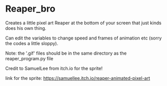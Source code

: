 # Reaper_bro
Creates a little pixel art Reaper at the bottom of your screen that just kinds does his own thing.

Can edit the variables to change speed and frames of animation etc (sorry the codes a little sloppy).

Note: the '.gif' files should be in the same directory as the reaper_program.py file

Credit to SamuelLee from itch.io for the sprite!

link for the sprite: https://samuellee.itch.io/reaper-animated-pixel-art
